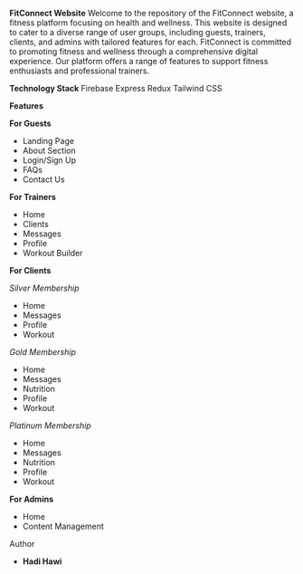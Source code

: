 **FitConnect Website**
Welcome to the repository of the FitConnect website, a fitness platform focusing on health and wellness. This website is designed to cater to a diverse range of user groups, including guests, trainers, clients, and admins with tailored features for each.
FitConnect is committed to promoting fitness and wellness through a comprehensive digital experience. Our platform offers a range of features to support fitness enthusiasts and professional trainers.

**Technology Stack**
Firebase
Express
Redux
Tailwind CSS

**Features**

**For Guests**
- Landing Page
- About Section
- Login/Sign Up
- FAQs
- Contact Us

**For Trainers**
- Home
- Clients
- Messages
- Profile
- Workout Builder

**For Clients**

*Silver Membership*
- Home
- Messages
- Profile
- Workout

*Gold Membership*
- Home
- Messages
- Nutrition
- Profile
- Workout

*Platinum Membership*
- Home
- Messages
- Nutrition
- Profile
- Workout
      
**For Admins**
- Home
- Content Management

Author
- **Hadi Hawi** 
